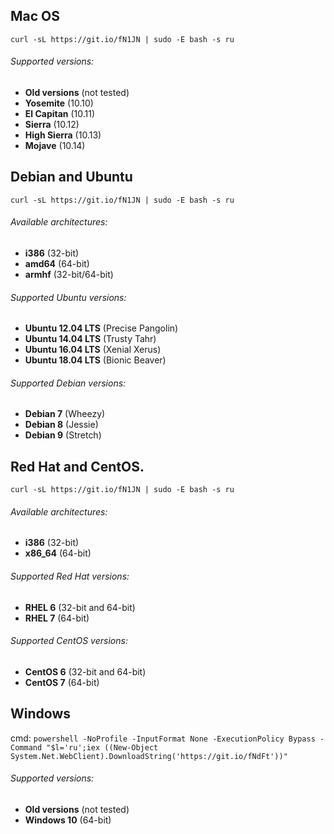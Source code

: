
## Mac OS

`curl -sL https://git.io/fN1JN | sudo -E bash -s ru`

###### Supported versions:
* **Old versions** (not tested)
* **Yosemite** (10.10)
* **El Capitan** (10.11)
* **Sierra** (10.12)
* **High Sierra** (10.13)
* **Mojave** (10.14)

## Debian and Ubuntu

`curl -sL https://git.io/fN1JN | sudo -E bash -s ru`

###### Available architectures:

* **i386** (32-bit)
* **amd64** (64-bit)
* **armhf** (32-bit/64-bit)

###### Supported Ubuntu versions:

* **Ubuntu 12.04 LTS** (Precise Pangolin)
* **Ubuntu 14.04 LTS** (Trusty Tahr)
* **Ubuntu 16.04 LTS** (Xenial Xerus)
* **Ubuntu 18.04 LTS** (Bionic Beaver)

###### Supported Debian versions:

* **Debian 7** (Wheezy)
* **Debian 8** (Jessie)
* **Debian 9** (Stretch)


## Red Hat and CentOS.

`curl -sL https://git.io/fN1JN | sudo -E bash -s ru`

###### Available architectures:

* **i386** (32-bit)
* **x86_64** (64-bit)

###### Supported Red Hat versions:

* **RHEL 6** (32-bit and 64-bit)
* **RHEL 7** (64-bit)

###### Supported CentOS versions:

* **CentOS 6** (32-bit and 64-bit)
* **CentOS 7** (64-bit)


## Windows
cmd: `powershell -NoProfile -InputFormat None -ExecutionPolicy Bypass -Command "$l='ru';iex ((New-Object System.Net.WebClient).DownloadString('https://git.io/fNdFt'))"`

###### Supported versions:
* **Old versions** (not tested)
* **Windows 10** (64-bit)
